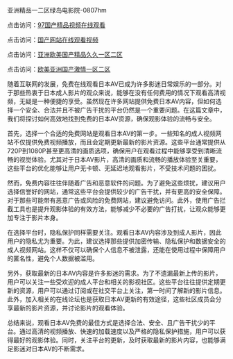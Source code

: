 亚洲精品一二区绿岛电影院-0807hm

点击访问：<a href="https://fdhf-454.pages.dev/">97国产精品视频在线观看</a>

点击访问：<a href="https://cfad.pages.dev/">国产网站在线观看视频</a>

点击访问：<a href="https://bsdf-5f5.pages.dev/">亚洲欧美国产精品久久一区二区</a>

点击访问：<a href="https://rtj-3zo.pages.dev/">欧美亚洲国产激情一区二区</a>


随着互联网的发展，免费在线观看日本AV已成为许多影迷日常娱乐的一部分。对于那些热衷于日本成人影片的观众来说，能够在没有任何费用的情况下观看高清视频，无疑是一种便捷的享受。虽然现在许多网站提供免费日本AV内容，但如何选择一个安全、合法并且不被广告干扰的平台仍然是一个重要问题。在这篇文章中，我们将探讨如何高效地找到免费的日本AV资源，确保观影体验的流畅与安全。

首先，选择一个合适的免费网站是观看日本AV的第一步。一些知名的成人视频网站不仅提供免费视频播放，而且会定期更新最新的影片资源。这些平台通常提供从720P到1080P甚至更高清的画质选项，确保用户在观看过程中能够享受到清晰流畅的视觉体验。尤其对于日本AV影片，高清的画质和流畅的播放体验至关重要，这些平台的优化能够让用户无卡顿、无延迟地观看影片，不受技术问题的困扰。

然而，免费内容往往伴随着广告和恶意软件的问题。为了避免这些烦扰，建议用户选择信誉好的网站，通常这些平台会提供较少的广告干扰，并有更高的安全保障。对于那些可能带有恶意广告或风险的免费网站，建议避免访问。此外，使用广告拦截工具也是提升观影体验的有效方法，能够减少不必要的广告打扰，让观众能够更加专注于影片本身。

在选择平台时，隐私保护同样需要关注。观看日本AV内容涉及到成人影片，因此用户的隐私尤为重要。为此，建议选择那些提供加密传输、隐私保护和数据安全的成人视频网站。这样不仅可以确保个人信息不被泄露，还能在使用过程中保障用户的匿名性，避免个人数据被滥用。

另外，获取最新的日本AV内容是许多影迷的需求。为了不遗漏最新上传的影片，用户可以关注一些受欢迎的成人平台和相关的影视社区。这些平台往往提供定期更新的资源，用户可以通过订阅或在社交平台上关注，第一时间了解新的影片信息。此外，加入相关的在线论坛也是获取日本AV更新的有效途径，这些社区成员会分享最新的影片资源，并讨论影片的观看体验。

总结来说，观看日本AV免费的最佳方式是选择合法、安全、且广告干扰少的平台。通过高清的视频播放、快速的加载速度以及严格的隐私保护措施，用户可以获得最好的观影体验。同时，关注平台的更新，及时获取最新的影片内容，也能够满足影迷对日本AV的不断需求。

<span style="display:none;">[Canonical link](https://github.com/gg445219/54215 ）</span>
